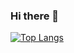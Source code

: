 ### Hi there 👋

[![Top Langs](https://github-readme-stats.vercel.app/api/top-langs/?username=kamilawk19&layout=compact)](https://github.com/anuraghazra/github-readme-stats)

<!--
**kamilawk19/kamilawk19** is a ✨ _special_ ✨ repository because its `README.md` (this file) appears on your GitHub profile.

Here are some ideas to get you started:

- 🔭 I’m currently working on ...
- 🌱 I’m currently learning ...
- 👯 I’m looking to collaborate on ...
- 🤔 I’m looking for help with ...
- 💬 Ask me about ...
- 📫 How to reach me: ...
- 😄 Pronouns: ...
- ⚡ Fun fact: ...
-->
